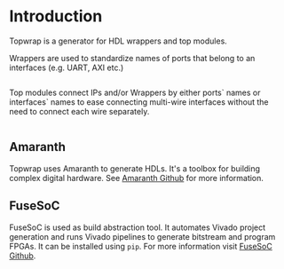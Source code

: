 # Introduction

Topwrap is a generator for HDL wrappers and top modules.

Wrappers are used to standardize names of ports that belong to an interfaces (e.g. UART, AXI etc.)

```{image} img/wrapper.png
```

Top modules connect IPs and/or Wrappers by either ports\` names or interfaces\` names to ease connecting multi-wire interfaces without the need to connect each wire separately.

```{image} img/ipconnect.png
```

## Amaranth

Topwrap uses Amaranth to generate HDLs. It's a toolbox for building complex digital hardware.
See [Amaranth Github](https://github.com/amaranth-lang/amaranth) for more information.

## FuseSoC

FuseSoC is used as build abstraction tool. It automates Vivado project generation and runs Vivado pipelines to generate bitstream and program FPGAs. It can be installed using `pip`. For more information visit [FuseSoC Github](https://github.com/olofk/fusesoc).
